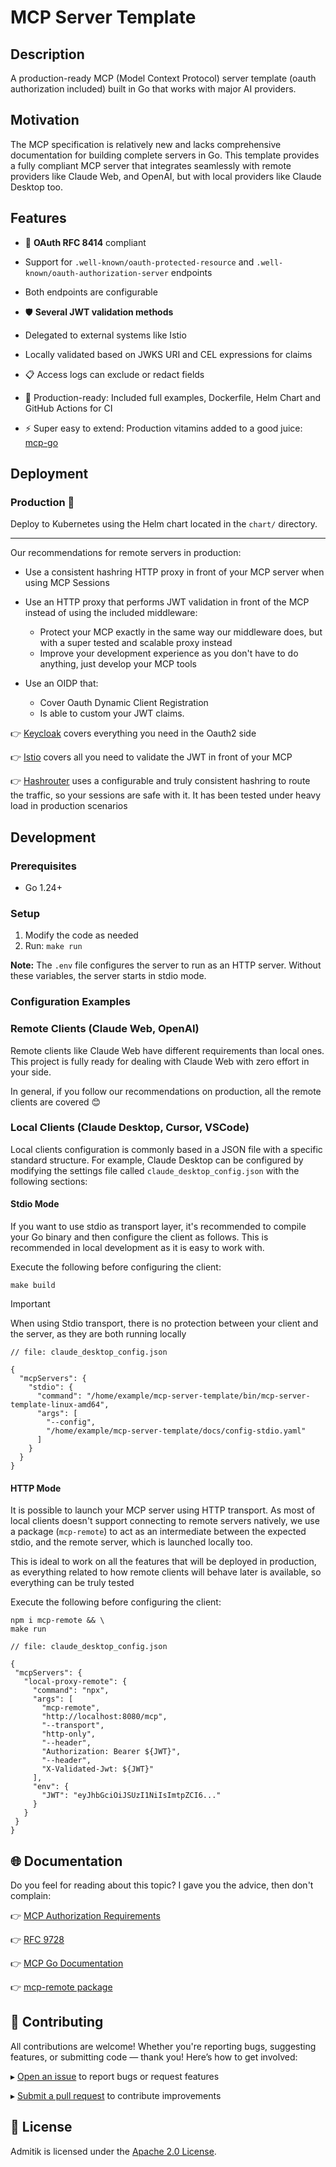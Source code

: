 # MCP Server Template

## Description
A production-ready MCP (Model Context Protocol) server template (oauth authorization included) built in Go that works with major AI providers.

## Motivation
The MCP specification is relatively new and lacks comprehensive documentation for building complete servers in Go. 
This template provides a fully compliant MCP server that integrates seamlessly with remote providers like Claude Web, and OpenAI, 
but with local providers like Claude Desktop too.

## Features

- 🔐 **OAuth RFC 8414** compliant
- Support for `.well-known/oauth-protected-resource` and `.well-known/oauth-authorization-server` endpoints
- Both endpoints are configurable

- 🛡️ **Several JWT validation methods**
- Delegated to external systems like Istio
- Locally validated based on JWKS URI and CEL expressions for claims

- 📋 Access logs can exclude or redact fields
- 🚀 Production-ready: Included full examples, Dockerfile, Helm Chart and GitHub Actions for CI
- ⚡ Super easy to extend: Production vitamins added to a good juice: [mcp-go](https://github.com/mark3labs/mcp-go)


## Deployment

### Production 🚀
Deploy to Kubernetes using the Helm chart located in the `chart/` directory.

---

Our recommendations for remote servers in production:

- Use a consistent hashring HTTP proxy in front of your MCP server when using MCP Sessions

- Use an HTTP proxy that performs JWT validation in front of the MCP instead of using the included middleware:
    - Protect your MCP exactly in the same way our middleware does, but with a super tested and scalable proxy instead
    - Improve your development experience as you don't have to do anything, just develop your MCP tools

- Use an OIDP that:
    - Cover Oauth Dynamic Client Registration
    - Is able to custom your JWT claims.

👉 [Keycloak](https://github.com/keycloak/keycloak) covers everything you need in the Oauth2 side

👉 [Istio](https://github.com/istio/istio) covers all you need to validate the JWT in front of your MCP

👉 [Hashrouter](https://github.com/achetronic/hashrouter) uses a configurable and truly consistent hashring to route the
traffic, so your sessions are safe with it. It has been tested under heavy load in production scenarios


## Development

### Prerequisites
- Go 1.24+

### Setup
1. Modify the code as needed
2. Run: `make run`

**Note:** The `.env` file configures the server to run as an HTTP server. Without these variables, the server starts in stdio mode.

### Configuration Examples

### Remote Clients (Claude Web, OpenAI)

Remote clients like Claude Web have different requirements than local ones. 
This project is fully ready for dealing with Claude Web with zero effort in your side.

In general, if you follow our recommendations on production, all the remote clients are covered 😊

### Local Clients (Claude Desktop, Cursor, VSCode)

Local clients configuration is commonly based in a JSON file with a specific standard structure. For example,
Claude Desktop can be configured by modifying the settings file called `claude_desktop_config.json` with the following sections:

#### Stdio Mode

If you want to use stdio as transport layer, it's recommended to compile your Go binary and then configure the client
as follows. This is recommended in local development as it is easy to work with.

Execute the following before configuring the client:

```console
make build
```

> [!IMPORTANT]
> When using Stdio transport, there is no protection between your client and the server, as they are both running locally

```json5
// file: claude_desktop_config.json

{
  "mcpServers": {
    "stdio": {
      "command": "/home/example/mcp-server-template/bin/mcp-server-template-linux-amd64",
      "args": [
        "--config",
        "/home/example/mcp-server-template/docs/config-stdio.yaml"
      ]
    }
  }
}
```

#### HTTP Mode

It is possible to launch your MCP server using HTTP transport. As most of local clients doesn't support connecting to
remote servers natively, we use a package (`mcp-remote`) to act as an intermediate between the expected stdio, 
and the remote server, which is launched locally too.

This is ideal to work on all the features that will be deployed in production, as everything related to how remote clients 
will behave later is available, so everything can be truly tested

Execute the following before configuring the client:

```console
npm i mcp-remote && \
make run
```

```json5
// file: claude_desktop_config.json

{
 "mcpServers": {
   "local-proxy-remote": {
     "command": "npx",
     "args": [
       "mcp-remote",
       "http://localhost:8080/mcp",
       "--transport",
       "http-only",
       "--header",
       "Authorization: Bearer ${JWT}",
       "--header",
       "X-Validated-Jwt: ${JWT}"
     ],
     "env": {
       "JWT": "eyJhbGciOiJSUzI1NiIsImtpZCI6..."
     }
   }
 }
}
```


## 🌐 Documentation

Do you feel for reading about this topic? I gave you the advice, then don't complain:

👉 [MCP Authorization Requirements](https://modelcontextprotocol.io/specification/2025-06-18/basic/authorization#overview)

👉 [RFC 9728](https://datatracker.ietf.org/doc/rfc9728/)

👉 [MCP Go Documentation](https://mcp-go.dev/getting-started)

👉 [mcp-remote package](https://www.npmjs.com/package/mcp-remote)


## 🤝 Contributing

All contributions are welcome! Whether you're reporting bugs, suggesting features, or submitting code — thank you! Here’s how to get involved:

▸ [Open an issue](https://github.com/achetronic/mcp-server-template/issues/new) to report bugs or request features

▸ [Submit a pull request](https://github.com/achetronic/mcp-server-template/pulls) to contribute improvements


## 📄 License

Admitik is licensed under the [Apache 2.0 License](./LICENSE).